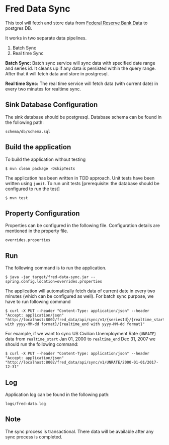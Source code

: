 # Fred Data Sync

This tool will fetch and store data from [Federal Reserve Bank Data](https://research.stlouisfed.org/docs/api/fred/) to postgres DB. 

It works in two separate data pipelines.

1.  Batch Sync
2.  Real time Sync

**Batch Sync:** Batch sync service will sync data with specified date range and series id. It cleans up if any data is persisted within the query range. After that it will fetch data and store in postgresql. 

**Real time Sync:** The real time service will fetch data (with current date) in every two minutes for realtime sync. 

## Sink Database Configuration

The sink database should be postgresql. Database schema can be found in the following path:

	schema/db/schema.sql

## Build the application

To build the application without testing
	
	$ mvn clean package -DskipTests
	
The application has been written in TDD approach. Unit tests have been written using `junit`. To run unit tests [prerequisite: the database should be configured to run the test]

	$ mvn test

## Property Configuration

Properties can be configured in the following file. Configuration details are mentioned in the property file.

	overrides.properties

## Run

The following command is to run the application.

	$ java -jar target/fred-data-sync.jar --spring.config.location=overrides.properties
	
The application will automatically fetch data of current date in every two minutes (which can be configured as well). For batch sync purpose, we have to run following command

	$ curl -X PUT --header "Content-Type: application/json" --header "Accept: application/json" "http://localhost:8002/fred_data/api/sync/v1/{seriesId}/{realtime_start with yyyy-MM-dd format}/{realtime_end with yyyy-MM-dd format}" 
	
For example, if we want to sync US Civilian Unemployment Rate (`UNRATE`) data from `realtime_start` Jan 01, 2000 to `realtime_end` Dec 31, 2007 we should run the following command:

	$ curl -X PUT --header "Content-Type: application/json" --header "Accept: application/json" "http://localhost:8002/fred_data/api/sync/v1/UNRATE/2000-01-01/2017-12-31"

## Log

Application log can be found in the following path:

	logs/fred-data.log

## Note 	
	
The sync process is transactional. There data will be available after any sync process is completed.